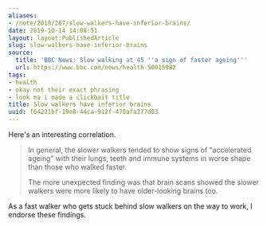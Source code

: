 ```yaml
---
aliases:
- /note/2019/287/slow-walkers-have-inferior-brains/
date: 2019-10-14 14:08:51
layout: layout:PublishedArticle
slug: slow-walkers-have-inferior-brains
source:
  title: 'BBC News: Slow walking at 45 ''a sign of faster ageing'''
  url: https://www.bbc.com/news/health-50015982
tags:
- health
- okay not their exact phrasing
- look ma i made a clickbait title
title: Slow walkers have inferior brains
uuid: f64221bf-19e8-44ca-912f-470afa277d03
---
```


Here's an interesting correlation.

> In general, the slower walkers tended to show signs of "accelerated ageing" with their lungs, teeth and
> immune systems in worse shape than those who walked faster.
>
> The more unexpected finding was that brain scans showed the slower walkers were more likely to have
> older-looking brains too.

As a fast walker who gets stuck behind slow walkers on the way to work, I endorse these findings.